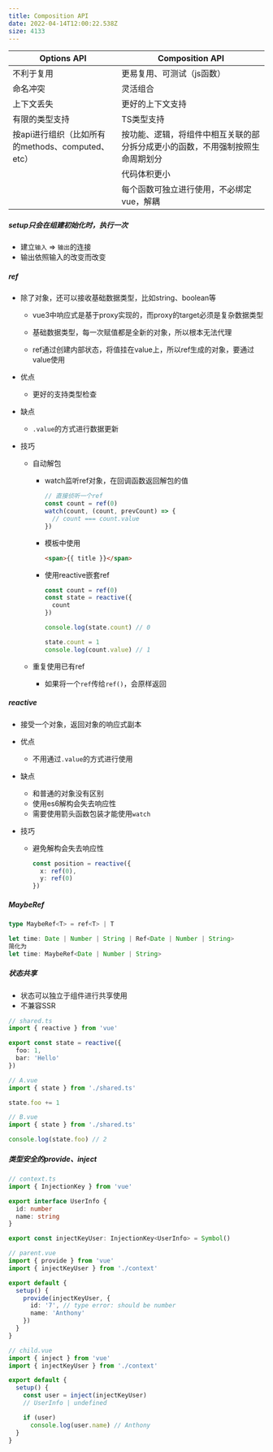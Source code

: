 ```yaml
---
title: Composition API
date: 2022-04-14T12:00:22.538Z
size: 4133
---
```

| Options API                                       | Composition API                                              |
| ------------------------------------------------- | ------------------------------------------------------------ |
| 不利于复用                                        | 更易复用、可测试（js函数）                                   |
| 命名冲突                                          | 灵活组合                                                     |
| 上下文丢失                                        | 更好的上下文支持                                             |
| 有限的类型支持                                    | TS类型支持                                                   |
| 按api进行组织（比如所有的methods、computed、etc） | 按功能、逻辑，将组件中相互关联的部分拆分成更小的函数，不用强制按照生命周期划分 |
|                                                   | 代码体积更小                                                 |
|                                                   | 每个函数可独立进行使用，不必绑定vue，解耦                    |

##### setup只会在组建初始化时，执行一次

- 建立`输入` => `输出`的连接
- 输出依照输入的改变而改变

##### ref

- 除了对象，还可以接收基础数据类型，比如string、boolean等

  - vue3中响应式是基于proxy实现的，而proxy的target必须是复杂数据类型

  - 基础数据类型，每一次赋值都是全新的对象，所以根本无法代理

  - ref通过创建内部状态，将值挂在value上，所以ref生成的对象，要通过value使用

- 优点

  - 更好的支持类型检查

- 缺点

  - `.value`的方式进行数据更新

- 技巧

  - 自动解包

    - watch监听ref对象，在回调函数返回解包的值

      ```js
      // 直接侦听一个ref
      const count = ref(0)
      watch(count, (count, prevCount) => {
        // count === count.value
      })
      ```

    - 模板中使用

      ```html
      <span>{{ title }}</span>
      ```

    - 使用reactive嵌套ref

      ```javascript
      const count = ref(0)
      const state = reactive({
        count
      })
      
      console.log(state.count) // 0
      
      state.count = 1
      console.log(count.value) // 1
      ```

  - 重复使用已有ref
    
    - 如果将一个`ref`传给`ref()`，会原样返回

##### reactive

- 接受一个对象，返回对象的响应式副本

- 优点

  - 不用通过`.value`的方式进行使用

- 缺点

  - 和普通的对象没有区别
  - 使用es6解构会失去响应性
  - 需要使用箭头函数包装才能使用`watch`

- 技巧

  - 避免解构会失去响应性

    ```typescript
    const position = reactive({
      x: ref(0),
      y: ref(0)
    })
    ```

##### MaybeRef

```typescript
type MaybeRef<T> = ref<T> | T

let time: Date | Number | String | Ref<Date | Number | String>
简化为
let time: MaybeRef<Date | Number | String>
```

##### 状态共享

- 状态可以独立于组件进行共享使用
- 不兼容SSR

```ts
// shared.ts
import { reactive } from 'vue'

export const state = reactive({
  foo: 1,
  bar: 'Hello'
})
```

```ts
// A.vue
import { state } from './shared.ts'

state.foo += 1
```

```ts
// B.vue
import { state } from './shared.ts'

console.log(state.foo) // 2
```

##### 类型安全的provide、inject

```typescript
// context.ts
import { InjectionKey } from 'vue'

export interface UserInfo {
  id: number
  name: string
}

export const injectKeyUser: InjectionKey<UserInfo> = Symbol()

// parent.vue
import { provide } from 'vue'
import { injectKeyUser } from './context'

export default {
  setup() {
    provide(injectKeyUser, {
      id: '7', // type error: should be number
      name: 'Anthony'
    })
  }
}

// child.vue
import { inject } from 'vue'
import { injectKeyUser } from './context'

export default {
  setup() {
    const user = inject(injectKeyUser)
    // UserInfo | undefined

    if (user)
      console.log(user.name) // Anthony
  }
}
```

